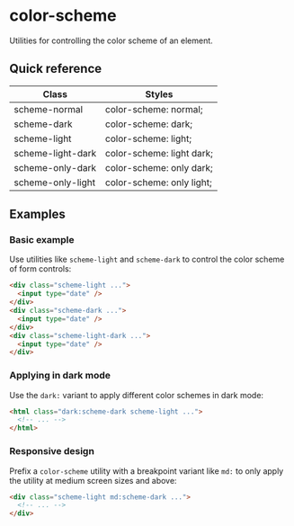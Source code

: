 # color-scheme

Utilities for controlling the color scheme of an element.



## Quick reference

| Class               | Styles                    |
|---------------------|---------------------------|
| scheme-normal       | color-scheme: normal;     |
| scheme-dark         | color-scheme: dark;       |
| scheme-light        | color-scheme: light;      |
| scheme-light-dark   | color-scheme: light dark; |
| scheme-only-dark    | color-scheme: only dark;  |
| scheme-only-light   | color-scheme: only light; |

## Examples

### Basic example

Use utilities like `scheme-light` and `scheme-dark` to control the color scheme of form controls:

```html
<div class="scheme-light ...">
  <input type="date" />
</div>
<div class="scheme-dark ...">
  <input type="date" />
</div>
<div class="scheme-light-dark ...">
  <input type="date" />
</div>
```

### Applying in dark mode

Use the `dark:` variant to apply different color schemes in dark mode:

```html
<html class="dark:scheme-dark scheme-light ...">
  <!-- ... -->
</html>
```

### Responsive design

Prefix a `color-scheme` utility with a breakpoint variant like `md:` to only apply the utility at medium screen sizes and above:

```html
<div class="scheme-light md:scheme-dark ...">
  <!-- ... -->
</div>
```

